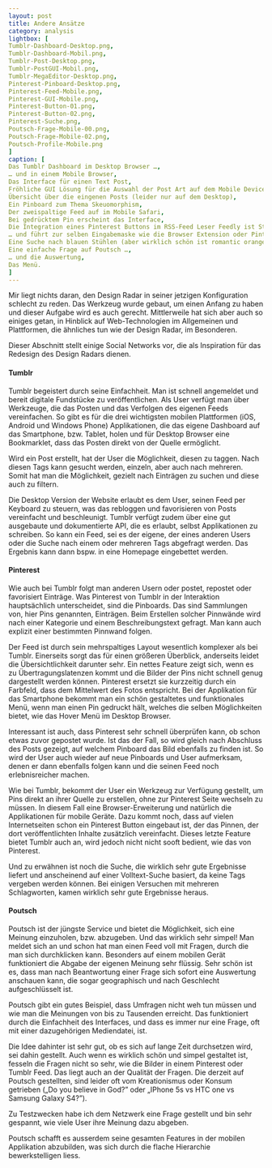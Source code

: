 ```yaml
---
layout: post
title: Andere Ansätze
category: analysis
lightbox: [
Tumblr-Dashboard-Desktop.png,
Tumblr-Dashboard-Mobil.png,
Tumblr-Post-Desktop.png,
Tumblr-PostGUI-Mobil.png,
Tumblr-MegaEditor-Desktop.png,
Pinterest-Pinboard-Desktop.png,
Pinterest-Feed-Mobile.png,
Pinterest-GUI-Mobile.png,
Pinterest-Button-01.png,
Pinterest-Button-02.png,
Pinterest-Suche.png,
Poutsch-Frage-Mobile-00.png,
Poutsch-Frage-Mobile-02.png,
Poutsch-Profile-Mobile.png
]
caption: [
Das Tumblr Dashboard im Desktop Browser …,
… und in einem Mobile Browser,
Das Interface für einen Text Post,
Fröhliche GUI Lösung für die Auswahl der Post Art auf dem Mobile Device,
Übersicht über die eingenen Posts (leider nur auf dem Desktop),
Ein Pinboard zum Thema Skeuomorphism,
Der zweispaltige Feed auf im Mobile Safari,
Bei gedrücktem Pin erscheint das Interface,
Die Integration eines Pinterest Buttons im RSS-Feed Leser Feedly ist Standart …,
… und führt zur selben Eingabemaske wie die Browser Extension oder Pinterst selbst,
Eine Suche nach blauen Stühlen (aber wirklich schön ist romantic orange),
Eine einfache Frage auf Poutsch …,
… und die Auswertung,
Das Menü.
]
---
```


Mir liegt nichts daran, den Design Radar in seiner jetzigen Konfiguration schlecht zu reden. Das Werkzeug wurde gebaut, um einen Anfang zu haben und dieser Aufgabe wird es auch gerecht. Mittlerweile hat sich aber auch so einiges getan, in Hinblick auf Web-Technologien im Allgemeinen und Plattformen, die ähnliches tun wie der Design Radar, im Besonderen.

Dieser Abschnitt stellt einige Social Networks vor, die als Inspiration für das Redesign des Design Radars dienen. 

#### Tumblr

Tumblr begeistert durch seine Einfachheit. Man ist schnell angemeldet und bereit digitale Fundstücke zu veröffentlichen. Als User verfügt man über Werkzeuge, die das Posten und das Verfolgen des eigenen Feeds vereinfachen. So gibt es für die drei wichtigsten mobilen Plattformen (iOS, Android und Windows Phone) Applikationen, die das eigene Dashboard auf das Smartphone, bzw. Tablet, holen und für Desktop Browser eine Bookmarklet, dass das Posten direkt von der Quelle ermöglicht.

Wird ein Post erstellt, hat der User die Möglichkeit, diesen zu taggen. Nach diesen Tags kann gesucht werden, einzeln, aber auch nach mehreren. Somit hat man die Möglichkeit, gezielt nach Einträgen zu suchen und diese auch zu filtern.

Die Desktop Version der Website erlaubt es dem User, seinen Feed per Keyboard zu steuern, was das rebloggen und favorisieren von Posts vereinfacht und beschleunigt. Tumblr verfügt zudem über eine gut ausgebaute und dokumentierte API, die es erlaubt, selbst Applikationen zu schreiben. So kann ein Feed, sei es der eigene, der eines anderen Users oder die Suche nach einem oder mehreren Tags abgefragt werden. Das Ergebnis kann dann bspw. in eine Homepage eingebettet werden.


#### Pinterest

Wie auch bei Tumblr folgt man anderen Usern oder postet, repostet oder favorisiert Einträge. Was Pinterest von Tumblr in der Interaktion hauptsächlich unterscheidet, sind die Pinboards. Das sind Sammlungen von, hier Pins genannten, Einträgen. Beim Erstellen solcher Pinnwände wird nach einer Kategorie und einem Beschreibungstext gefragt. Man kann auch explizit einer bestimmten Pinnwand folgen. 

Der Feed ist durch sein mehrspaltiges Layout wesentlich komplexer als bei Tumblr. Einerseits sorgt das für einen größeren Überblick, anderseits leidet die Übersichtlichkeit darunter sehr. Ein nettes Feature zeigt sich, wenn es zu Übertragungslatenzen kommt und die Bilder der Pins nicht schnell genug dargestellt werden können. Pinterest ersetzt sie kurzzeitig durch ein Farbfeld, dass dem Mittelwert des Fotos entspricht. Bei der Applikation für das Smartphone bekommt man ein schön gestaltetes und funktionales Menü, wenn man einen Pin gedruckt hält, welches die selben Möglichkeiten bietet, wie das Hover Menü im Desktop Browser.

Interessant ist auch, dass Pinterest sehr schnell überprüfen kann, ob schon etwas zuvor gepostet wurde. Ist das der Fall, so wird gleich nach Abschluss des Posts gezeigt, auf welchem Pinboard das Bild ebenfalls zu finden ist. So wird der User auch wieder auf neue Pinboards und User aufmerksam, denen er dann ebenfalls folgen kann und die seinen Feed noch erlebnisreicher machen.

Wie bei Tumblr, bekommt der User ein Werkzeug zur Verfügung gestellt, um Pins direkt an ihrer Quelle zu erstellen, ohne zur Pinterest Seite wechseln zu müssen. In diesem Fall eine Browser-Erweiterung und natürlich die Applikationen für mobile Geräte.  Dazu kommt noch, dass auf vielen Internetseiten schon ein Pinterest Button eingebaut ist, der das Pinnen, der dort veröffentlichten Inhalte zusätzlich vereinfacht. Dieses letzte Feature bietet Tumblr auch an, wird jedoch nicht nicht sooft bedient, wie das von Pinterest.

Und zu erwähnen ist noch die Suche, die wirklich sehr gute Ergebnisse liefert und anscheinend auf einer Volltext-Suche basiert, da keine Tags vergeben werden können. Bei einigen Versuchen mit mehreren Schlagworten, kamen wirklich sehr gute Ergebnisse heraus.

#### Poutsch

Poutsch ist der jüngste Service und bietet die Möglichkeit, sich eine Meinung einzuholen, bzw. abzugeben. Und das wirklich sehr simpel! Man meldet sich an und schon hat man einen Feed voll mit Fragen, durch die man sich durchklicken kann. Besonders auf einem mobilen Gerät funktioniert die Abgabe der eigenen Meinung sehr flüssig. Sehr schön ist es, dass man nach Beantwortung einer Frage sich sofort eine Auswertung anschauen kann, die sogar geographisch und nach Geschlecht aufgeschlüsselt ist. 

Poutsch gibt ein gutes Beispiel, dass Umfragen nicht weh tun müssen und wie man die Meinungen von bis zu Tausenden erreicht. Das funktioniert durch die Einfachheit des Interfaces, und dass es immer nur eine Frage, oft mit einer dazugehörigen Mediendatei, ist. 

Die Idee dahinter ist sehr gut, ob es sich auf lange Zeit durchsetzen wird, sei dahin gestellt. Auch wenn es wirklich schön und simpel gestaltet ist, fesseln die Fragen nicht so sehr, wie die Bilder in einem Pinterest oder Tumblr Feed. Das liegt auch an der Qualität der Fragen. Die derzeit auf Poutsch gestellten, sind leider oft vom Kreationismus oder Konsum getrieben („Do you believe in God?” oder „IPhone 5s vs HTC one vs Samsung Galaxy S4?”).

Zu Testzwecken habe ich dem Netzwerk eine Frage gestellt und bin sehr gespannt, wie viele User ihre Meinung dazu abgeben.

Poutsch schafft es ausserdem seine gesamten Features in der mobilen Applikation abzubilden, was sich durch die flache Hierarchie bewerkstelligen liess.
